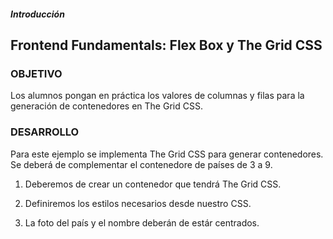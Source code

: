 ##### Introducción
## Frontend Fundamentals: Flex Box y The Grid CSS

### OBJETIVO

Los alumnos pongan en práctica los valores de columnas y filas para la generación de contenedores en The Grid CSS.

### DESARROLLO

Para este ejemplo se implementa The Grid CSS para generar contenedores. Se deberá de complementar el contenedore de países de 3 a 9.

1. Deberemos de crear un contenedor que tendrá The Grid CSS.

2. Definiremos los estilos necesarios desde nuestro CSS.

3. La foto del país y el nombre deberán de estár centrados.
